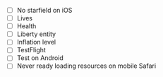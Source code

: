 * [ ] No starfield on iOS
* [ ] Lives
* [ ] Health
* [ ] Liberty entity
* [ ] Inflation level
* [ ] TestFlight
* [ ] Test on Android
* [ ] Never ready loading resources on mobile Safari
